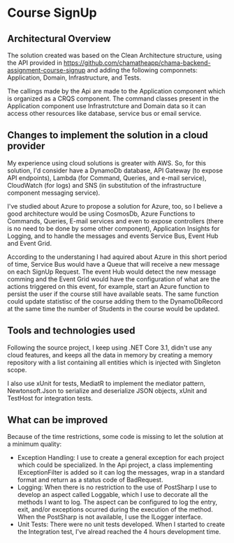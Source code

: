 # Course SignUp

## Architectural Overview

The solution created was based on the Clean Architecture structure, using the API provided in https://github.com/chamatheapp/chama-backend-assignment-course-signup and adding the following componnets: Application, Domain, Infrastructure, and Tests.

The callings made by the Api are made to the Application component which is organized as a CRQS component. The command classes present in the Application component use Infrastrutcture and Domain data so it can access other resources like database, service bus or email service.

## Changes to implement the solution in a cloud provider
My experience using cloud solutions is greater with AWS. So, for this solution, I'd consider have a DynamoDb database, API Gateway (to expose API endpoints), Lambda (for Command, Queries, and e-mail service), CloudWatch (for logs) and SNS (in substitution of the infrastructure component messaging service).

I've studied about Azure to propose a solution for Azure, too, so I believe a good architecture would be using CosmosDb, Azure Functions to Commands, Queries, E-mail services and even to expose controllers (there is no need to be done by some other component), Application Insights for Logging, and to handle the messages and events Service Bus, Event Hub and Event Grid. 

According to the understaning I had aquired about Azure in this short period of time, Service Bus would have a Queue that will receive a new message on each SignUp Request. The event Hub would detect the new message comming and the Event Grid would have the configuration of what are the actions triggered on this event, for example, start an Azure function to persist the user if the course still have available seats. The same function could update statistisc of the course adding them to the DynamoDbRecord at the same time the number of Students in the course would be updated.

## Tools and technologies used
Following the source project, I keep using .NET Core 3.1, didn't use any cloud features, and keeps all the data in memory by creating a memory repository with a list containing all entities which is injected with Singleton scope.

I also use xUnit for tests, MediatR to implement the mediator pattern, Newtonsoft.Json to serialize and deserialize JSON objects, xUnit and TestHost for integration tests.

## What can be improved
Because of the time restrictions, some code is missing to let the solution at a minimum quality:
- Exception Handling: I use to create a general exception for each project which could be specialized. In the Api project, a class implementing IExceptionFilter is added so it can log the messages, wrap in a standard format and return as a status code of BadRequest.
- Logging: When there is no restriction to the use of PostSharp I use to develop an aspect called Loggable, which I use to decorate all the methods I want to log. The aspect can be configured to log the entry, exit, and/or exceptions ocurred during the execution of the method. When the PostSharp is not available, I use the ILogger interface.
- Unit Tests: There were no unit tests developed. When I started to create the Integration test, I've alread reached the 4 hours development time. 

